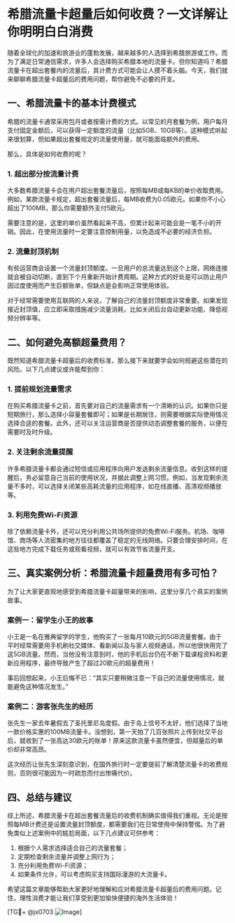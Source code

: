 # 希腊流量卡超量后如何收费？一文详解让你明明白白消费

随着全球化的加速和旅游业的蓬勃发展，越来越多的人选择到希腊旅游或工作。而为了满足日常通信需求，许多人会选择购买希腊本地的流量卡。但你知道吗？希腊流量卡在超出套餐内的流量后，其计费方式可能会让人摸不着头脑。今天，我们就来聊聊希腊流量卡超量后的费用问题，帮你避免不必要的开支。

## 一、希腊流量卡的基本计费模式

希腊的流量卡通常采用包月或者按需计费的方式。以常见的月套餐为例，用户每月支付固定金额后，可以获得一定额度的流量（比如5GB、10GB等）。这种模式听起来很划算，但如果超出套餐规定的流量使用量，就可能面临额外的费用。

那么，具体是如何收费的呢？

### 1. 超出部分按流量计费
大多数希腊流量卡会在用户超出套餐流量后，按照每MB或每KB的单价收取费用。例如，某款流量卡规定，超出套餐流量后，每MB收费为0.05欧元。如果你不小心超出了100MB，那么你需要额外支付5欧元。

需要注意的是，这里的单价虽然看起来不高，但累计起来可能会是一笔不小的开销。因此，在使用流量时一定要注意控制用量，以免造成不必要的经济负担。

### 2. 流量封顶机制
有些运营商会设置一个流量封顶额度。一旦用户的总流量达到这个上限，网络连接就会被自动切断，直到下个月重新开始计费周期。这种方式的好处是可以防止用户因过度使用而产生巨额账单，但缺点是会影响正常使用体验。

对于经常需要使用互联网的人来说，了解自己的流量封顶额度非常重要。如果发现接近封顶值，应立即采取措施减少流量消耗，比如关闭后台自动更新功能、降低视频分辨率等。

## 二、如何避免高额超量费用？

既然知道希腊流量卡超量后的收费标准，那么接下来就要学会如何规避这些潜在的风险。以下几点建议或许能帮到你：

### 1. 提前规划流量需求
在购买希腊流量卡之前，首先要对自己的流量需求有一个清晰的认识。如果你只是短期旅行，那么选择小容量套餐即可；如果是长期居住，则需要根据实际使用情况选择合适的套餐。此外，还可以关注运营商是否提供动态调整套餐的服务，以便在需要时及时升级。

### 2. 关注剩余流量提醒
许多希腊流量卡都会通过短信或应用程序向用户发送剩余流量信息。收到这样的提醒后，务必留意自己当前的使用状况，并据此调整上网习惯。例如，当发现剩余流量不多时，可以选择关闭某些高耗流量的应用程序，如在线直播、高清视频播放等。

### 3. 利用免费Wi-Fi资源
除了依赖流量卡外，还可以充分利用公共场所提供的免费Wi-Fi服务。机场、咖啡馆、商场等人流密集的地方往往都覆盖了稳定的无线网络。只要合理安排时间，在这些地方完成下载任务或观看视频，就可以有效节省流量开支。

## 三、真实案例分析：希腊流量卡超量费用有多可怕？

为了让大家更直观地感受到希腊流量卡超量带来的影响，这里分享几个真实的案例故事。

### 案例一：留学生小王的故事
小王是一名在雅典留学的学生，他购买了一张每月10欧元的5GB流量套餐。由于平时经常需要用手机刷社交媒体、看新闻以及与家人视频通话，所以他很快用完了这5GB流量。然而，当他没有注意到时，他的手机后台仍在不断下载课程资料和更新应用程序，最终导致产生了超过20欧元的超量费用！

事后回想起来，小王后悔不已：“其实只要稍微注意一下自己的流量使用情况，就能避免这种情况发生。”

### 案例二：游客张先生的经历
张先生一家去年暑假去了圣托里尼岛度假。由于岛上信号不太好，他们选择了当地一款价格实惠的100MB流量卡。没想到，第一天拍了几百张照片上传到社交平台后，就收到了一张高达30欧元的账单！原来这款流量卡虽然便宜，但超量后的单价却非常高昂。

这次经历让张先生深刻意识到，在国外旅行时一定要提前了解清楚流量卡的收费规则，否则很可能因为一时疏忽而付出惨痛代价。

## 四、总结与建议

综上所述，希腊流量卡在超出套餐流量后的收费机制确实值得我们重视。无论是按照每MB计费还是设置流量封顶额度，都需要我们在日常使用中保持警惕。为了避免类似上述案例中的尴尬局面，以下几点建议可供参考：

1. 根据个人需求选择适合自己的流量套餐；
2. 定期检查剩余流量并调整上网行为；
3. 充分利用免费Wi-Fi资源；
4. 如果条件允许，可以考虑购买支持国际漫游的大流量卡。

希望这篇文章能够帮助大家更好地理解和应对希腊流量卡超量后的费用问题。记住，理性消费才能让我们享受到更加愉快便捷的海外生活体验！

[TG💪+ @jx0703 ![Image](https://github.com/user-attachments/assets/dbca1d08-cadb-493c-b0ec-ad6f7a83f270)]